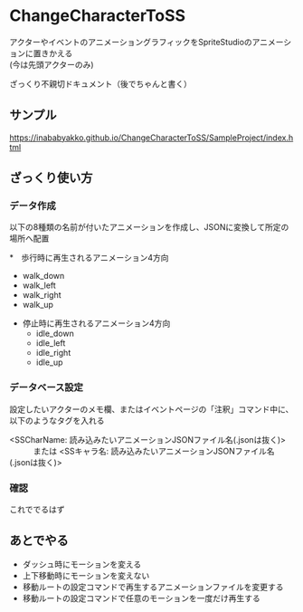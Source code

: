 # ChangeCharacterToSS

アクターやイベントのアニメーショングラフィックをSpriteStudioのアニメーションに置きかえる  
(今は先頭アクターのみ)

ざっくり不親切ドキュメント（後でちゃんと書く）

## サンプル

https://inababyakko.github.io/ChangeCharacterToSS/SampleProject/index.html

## ざっくり使い方

### データ作成

以下の8種類の名前が付いたアニメーションを作成し、JSONに変換して所定の場所へ配置

*　歩行時に再生されるアニメーション4方向
  - walk_down
  - walk_left
  - walk_right
  - walk_up
* 停止時に再生されるアニメーション4方向
  - idle_down
  - idle_left
  - idle_right
  - idle_up

### データベース設定

設定したいアクターのメモ欄、またはイベントページの「注釈」コマンド中に、以下のようなタグを入れる

<SSCharName: 読み込みたいアニメーションJSONファイル名(.jsonは抜く)>
　　　または
<SSキャラ名: 読み込みたいアニメーションJSONファイル名(.jsonは抜く)>

### 確認

これででるはず

## あとでやる

- ダッシュ時にモーションを変える
- 上下移動時にモーションを変えない
- 移動ルートの設定コマンドで再生するアニメーションファイルを変更する
- 移動ルートの設定コマンドで任意のモーションを一度だけ再生する
